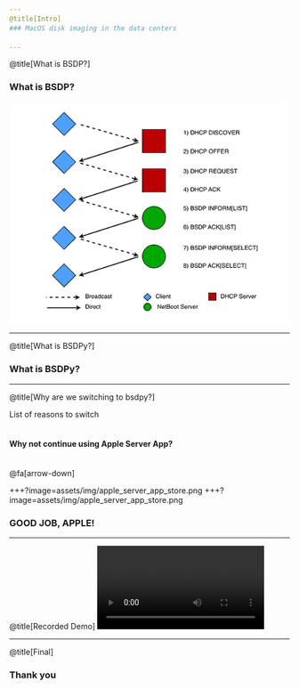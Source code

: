 ```yaml
---
@title[Intro]
### MacOS disk imaging in the data centers

---
```

@title[What is BSDP?]

### What is BSDP?

![Image-Relative](assets/img/BSDP_exchange.PNG)

---
@title[What is BSDPy?]
### What is BSDPy?


---
@title[Why are we switching to bsdpy?]

List of reasons to switch
<br><br>
#### Why not continue using Apple Server App?
<br>
@fa[arrow-down]

+++?image=assets/img/apple_server_app_store.png
+++?image=assets/img/apple_server_app_store.png
### GOOD JOB, APPLE!

---
@title[Recorded Demo]
![MP4 Video](https://www.dropbox.com/s/89u4b6igjx1nknm/bsdpy_example.webm?raw=1)


---
@title[Final]

### Thank you
